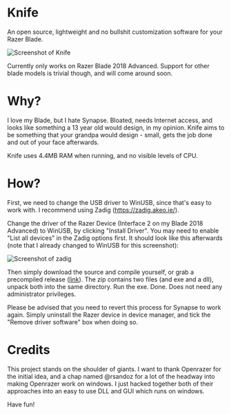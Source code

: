 # Knife
An open source, lightweight and no bullshit customization software for your Razer Blade.

![Screenshot of Knife](https://i.imgur.com/qdmHs4P.png)

Currently only works on Razer Blade 2018 Advanced. Support for other blade models is trivial though, and will come around soon.

# Why?
I love my Blade, but I hate Synapse. Bloated, needs Internet access, and looks like something a 13 year old would design, in my opinion. Knife aims to be something that your grandpa would design - small, gets the job done and out of your face afterwards.

Knife uses 4.4MB RAM when running, and no visible levels of CPU.

# How?
First, we need to change the USB driver to WinUSB, since that's easy to work with. I recommend using Zadig (https://zadig.akeo.ie/).

Change the driver of the Razer Device (Interface 2 on my Blade 2018 Advanced) to WinUSB, by clicking "Install Driver". You may need to enable "List all devices" in the Zadig options first. It should look like this afterwards (note that I already changed to WinUSB for this screenshot):

![Screenshot of zadig](https://i.imgur.com/vLgFjgh.png)

Then simply download the source and compile yourself, or grab a precompiled release ([link](https://github.com/lpcvoid/knife/releases/download/1.1/knifegui.zip)). The zip contains two files (and exe and a dll), unpack both into the same directory. Run the exe. Done. Does not need any administrator privileges.

Please be advised that you need to revert this process for Synapse to work again. Simply uninstall the Razer device in device manager, and tick the "Remove driver software" box when doing so.

# Credits
This project stands on the shoulder of giants. I want to thank Openrazer for the initial idea, and a chap named @rsandoz for a lot of the headway into making Openrazer work on windows. I just hacked together both of their approaches into an easy to use DLL and GUI which runs on windows.

Have fun!
